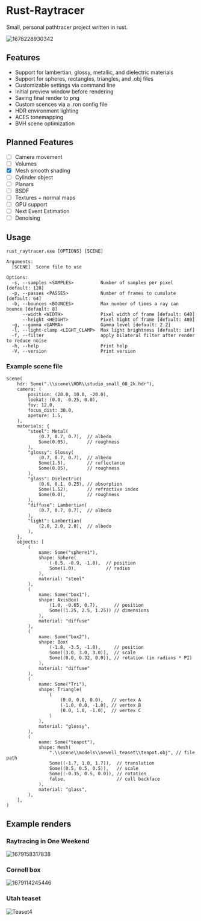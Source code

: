 # Rust-Raytracer

Small, personal pathtracer project written in rust.

![1678228930342](https://user-images.githubusercontent.com/47290124/227623254-7356f1e7-d0f6-4875-bd25-382a73d2fb8a.png)

## Features

- Support for lambertian, glossy, metallic, and dielectric materials
- Support for spheres, rectangles, triangles, and .obj files
- Customizable settings via command line
- Initial preview window before rendering
- Saving final render to png
- Custom scences via a .ron config file
- HDR environment lighting
- ACES tonemapping
- BVH scene optimization

## Planned Features

- [ ] Camera movement
- [ ] Volumes
- [X] Mesh smooth shading
- [ ] Cylinder object
- [ ] Planars
- [ ] BSDF
- [ ] Textures + normal maps
- [ ] GPU support
- [ ] Next Event Estimation
- [ ] Denoising

## Usage
```
rust_raytracer.exe [OPTIONS] [SCENE]

Arguments:
  [SCENE]  Scene file to use

Options:
  -s, --samples <SAMPLES>          Number of samples per pixel [default: 128]
  -p, --passes <PASSES>            Number of frames to cumulate [default: 64]
  -b, --bounces <BOUNCES>          Max number of times a ray can bounce [default: 8]
      --width <WIDTH>              Pixel width of frame [default: 640]
      --height <HEIGHT>            Pixel hight of frame [default: 480]
  -g, --gamma <GAMMA>              Gamma level [default: 2.2]
  -l, --light-clamp <LIGHT_CLAMP>  Max light brightness [default: inf]
  -f, --filter                     apply bilateral filter after render to reduce noise
  -h, --help                       Print help
  -V, --version                    Print version
```
### Example scene file

```
Scene(
    hdr: Some(".\\scene\\HDR\\studio_small_08_2k.hdr"),
    camera: (
        position: (20.0, 10.0, -20.0),
        lookat: (0.0, -0.25, 0.0),
        fov: 12.0,
        focus_dist: 30.0,
        apeture: 1.5,
    ),
    materials: {
        "steel": Metal(
            (0.7, 0.7, 0.7),  // albedo
            Some(0.05),       // roughness
        ),
        "glossy": Glossy(
            (0.7, 0.7, 0.7),  // albedo
            Some(1.5),        // reflectance
            Some(0.05),       // roughness
        ),
        "glass": Dielectric(
            (0.6, 0.1, 0.25), // absorption
            Some(1.52),       // refractive index
            Some(0.0),        // roughness
        ),
        "diffuse": Lambertian(
            (0.7, 0.7, 0.7),  // albedo
        ),
        "light": Lambertian(
            (2.0, 2.0, 2.0),  // albedo
        ),
    },
    objects: [
        (
            name: Some("sphere1"),
            shape: Sphere(
                (-0.5, -0.9, -1.0),  // position
                Some(1.0),           // radius
            ),
            material: "steel"
        ),
        (
            name: Some("box1"),
            shape: AxisBox(
                (1.0, -0.65, 0.7),      // position
                Some((1.25, 2.5, 1.25)) // dimensions
            ),
            material: "diffuse"
        ),
        (
            name: Some("box2"),
            shape: Box(
                (-1.8, -3.5, -1.8),     // position
                Some((3.0, 3.0, 3.0)),  // scale
                Some((0.0, 0.32, 0.0)), // rotation (in radians * PI)
            ),
            material: "diffuse"
        ),
        (
            name: Some("Tri"),
            shape: Triangle(
                (
                    (0.0, 0.0, 0.0),   // vertex A
                    (-1.0, 0.0, -1.0), // vertex B
                    (0.0, 1.0, -1.0),  // vertex C
                )
            ),
            material: "glossy",
        ),
        (
            name: Some("teapot"),
            shape: Mesh(
                ".\\scene\\models\\newell_teaset\\teapot.obj", // file path
                Some((-1.7, 1.0, 1.7)),  // translation
                Some((0.5, 0.5, 0.5)),   // scale
                Some((-0.35, 0.5, 0.0)), // rotation
                false,                   // cull backface
            ),
            material: "glass",
        ),
    ],
)

```

## Example renders

### Raytracing in One Weekend

![1679158317838](https://user-images.githubusercontent.com/47290124/227623050-1bae6c3a-85c3-4962-b701-79e064dd14a8.png)

### Cornell box

![1679114245446](https://user-images.githubusercontent.com/47290124/227622756-d5ae50ed-f101-46d4-b818-03cddfcd53ce.png)

### Utah teaset

![Teaset4](https://user-images.githubusercontent.com/47290124/228722553-80786f99-1114-4343-9dca-36e2d08ac46e.png)




